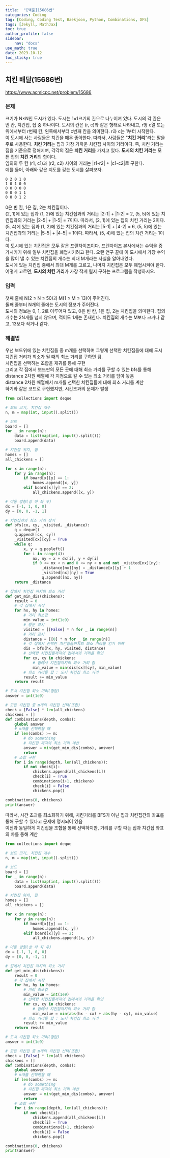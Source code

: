 ```yaml
---
title:  "[백준]15686번"
categories: Coding
tag: [Coding, Coding Test, Baekjoon, Python, Combinations, DFS]
tags: [Jekyll, MathJax]
toc: true
author_profile: false
sidebar:
    nav: "docs"
use_math: true
date: 2023-10-12
toc_sticky: true
---
```


## 치킨 배달(15686번)

<https://www.acmicpc.net/problem/15686>

### 문제
크기가 N×N인 도시가 있다. 도시는 1×1크기의 칸으로 나누어져 있다. 도시의 각 칸은 빈 칸, 치킨집, 집 중 하나이다. 도시의 칸은 (r, c)와 같은 형태로 나타내고, r행 c열 또는 위에서부터 r번째 칸, 왼쪽에서부터 c번째 칸을 의미한다. r과 c는 1부터 시작한다.   
이 도시에 사는 사람들은 치킨을 매우 좋아한다. 따라서, 사람들은 "**치킨 거리**"라는 말을 주로 사용한다. **치킨 거리**는 집과 가장 가까운 치킨집 사이의 거리이다. 즉, 치킨 거리는 집을 기준으로 정해지며, 각각의 집은 **치킨 거리**를 가지고 있다. **도시의 치킨 거리**는 모든 집의 **치킨 거리**의 합이다.   
임의의 두 칸 (r1, c1)과 (r2, c2) 사이의 거리는 |r1-r2| + |c1-c2|로 구한다.   
예를 들어, 아래와 같은 지도를 갖는 도시를 살펴보자.

```
0 2 0 1 0
1 0 1 0 0
0 0 0 0 0
0 0 0 1 1
0 0 0 1 2
```

0은 빈 칸, 1은 집, 2는 치킨집이다.   
(2, 1)에 있는 집과 (1, 2)에 있는 치킨집과의 거리는 |2-1| + |1-2| = 2, (5, 5)에 있는 치킨집과의 거리는 |2-5| + |1-5| = 7이다. 따라서, (2, 1)에 있는 집의 치킨 거리는 2이다.   
(5, 4)에 있는 집과 (1, 2)에 있는 치킨집과의 거리는 |5-1| + |4-2| = 6, (5, 5)에 있는 치킨집과의 거리는 |5-5| + |4-5| = 1이다. 따라서, (5, 4)에 있는 집의 치킨 거리는 1이다.   
이 도시에 있는 치킨집은 모두 같은 프랜차이즈이다. 프렌차이즈 본사에서는 수익을 증가시키기 위해 일부 치킨집을 폐업시키려고 한다. 오랜 연구 끝에 이 도시에서 가장 수익을 많이 낼 수 있는  치킨집의 개수는 최대 M개라는 사실을 알아내었다.   
도시에 있는 치킨집 중에서 최대 M개를 고르고, 나머지 치킨집은 모두 폐업시켜야 한다. 어떻게 고르면, **도시의 치킨 거리**가 가장 작게 될지 구하는 프로그램을 작성하시오.

### 입력
첫째 줄에 N(2 ≤ N ≤ 50)과 M(1 ≤ M ≤ 13)이 주어진다.   
둘째 줄부터 N개의 줄에는 도시의 정보가 주어진다.   
도시의 정보는 0, 1, 2로 이루어져 있고, 0은 빈 칸, 1은 집, 2는 치킨집을 의미한다. 집의 개수는 2N개를 넘지 않으며, 적어도 1개는 존재한다. 치킨집의 개수는 M보다 크거나 같고, 13보다 작거나 같다.

### 해결법

우선 보드위에 있는 치킨집들 중 m개를 선택하며 그렇게 선택한 치킨집들에 대해 도시 치킨집 거리가 최소가 될 때의 최소 거리를 구하면 됨.   
치킨집을 선택하는 조합을 재귀를 통해 구현   
그리고 각 집에서 보드판의 모든 곳에 대해 최소 거리를 구할 수 있는 bfs를 통해 distance 2차원 배열에 각 지점으로 갈 수 있는 최소 거리를 담아 놓음   
distance 2차원 배열에서 m개를 선택한 치킨집들에 대해 최소 거리를 계산   
하기와 같은 코드로 구현했지만, 시간초과의 문제가 발생


```python
from collections import deque

# 보드 크기, 치킨집 개수
n, m = map(int, input().split())

# 보드
board = []
for _ in range(n):
    data = list(map(int, input().split()))
    board.append(data)

# 치킨집 위치, 집
homes = []
all_chickens = []

for x in range(n):
    for y in range(n):
        if board[x][y] == 1:
            homes.append([x, y])
        elif board[x][y] == 2:
            all_chickens.append([x, y])

# 이동 방향(상 하 좌 우)
dx = [-1, 1, 0, 0]
dy = [0, 0, -1, 1]

# 치킨집과의 최소 거리 찾기
def bfs(cx, cy, _visited, _distance):
    q = deque()
    q.append([cx, cy])
    _visited[cx][cy] = True
    while q:
        x, y = q.popleft()
        for i in range(4):
            nx, ny = x + dx[i], y + dy[i]
            if 0 <= nx < n and 0 <= ny < n and not _visited[nx][ny]:
                _distance[nx][ny] = _distance[x][y] + 1
                _visited[nx][ny] = True
                q.append([nx, ny])
    return _distance

# 집에서 치킨집 까지의 최소 거리
def get_min_dis(chickens):
    result = 0
    # 각 집에서 시작
    for hx, hy in homes:
        # 거리 최소값
        min_value = int(1e9)
        # 방문 표시
        visited = [[False] * n for _ in range(n)]
        # 거리 표시
        distance = [[0] * n for _ in range(n)]
        # 각 집에서 선택한 치킨집들까지의 최소 거리를 얻기 위해
        dis = bfs(hx, hy, visited, distance)
        # 선택한 치킨집들까지의 집에서의 거리를 확인
        for cx, cy in chickens:
            # 집에서 치킨집까지의 최소 거리 합
            min_value = min(dis[cx][cy], min_value)
        # 최소 거리들 합 : 도시 치킨집 최소 거리
        result += min_value
    return result

# 도시 치킨집 최소 거리(정답)
answer = int(1e9)

# 모든 치킨집 중 m개의 치킨집 선택(조합)
check = [False] * len(all_chickens)
chickens = []
def combinations(depth, combs):
    global answer
    # m개를 선택했을 때
    if len(combs) >= m:
        # do something
        # 치킨집 까지의 최소 거리 계산
        answer = min(get_min_dis(combs), answer)
        return
    # 조합 구현
    for i in range(depth, len(all_chickens)):
        if not check[i]:
            chickens.append(all_chickens[i])
            check[i] = True
            combinations(i+1, chickens)
            check[i] = False
            chickens.pop()

combinations(0, chickens)
print(answer)
```

따라서, 시간 초과를 최소화하기 위해, 치킨거리를 BFS가 아닌 집과 치킨집간의 좌표를 통해 구할 수 있다고 문제에 명시되어 있음   
이전과 동일하게 치킨집을 조합을 통해 선택하지만, 거리를 구할 때는 집과 치킨집 좌표의 차를 통해 계산   

```python
from collections import deque

# 보드 크기, 치킨집 개수
n, m = map(int, input().split())

# 보드
board = []
for _ in range(n):
    data = list(map(int, input().split()))
    board.append(data)

# 치킨집 위치, 집
homes = []
all_chickens = []

for x in range(n):
    for y in range(n):
        if board[x][y] == 1:
            homes.append([x, y])
        elif board[x][y] == 2:
            all_chickens.append([x, y])

# 이동 방향(상 하 좌 우)
dx = [-1, 1, 0, 0]
dy = [0, 0, -1, 1]

# 집에서 치킨집 까지의 최소 거리
def get_min_dis(chickens):
    result = 0
    # 각 집에서 시작
    for hx, hy in homes:
        # 거리 최소값
        min_value = int(1e9)
        # 선택한 치킨집들까지의 집에서의 거리를 확인
        for cx, cy in chickens:
            # 집에서 치킨집까지의 최소 거리 합
            min_value = min(abs(hx - cx) + abs(hy - cy), min_value)
        # 최소 거리들 합 : 도시 치킨집 최소 거리
        result += min_value
    return result

# 도시 치킨집 최소 거리(정답)
answer = int(1e9)

# 모든 치킨집 중 m개의 치킨집 선택(조합)
check = [False] * len(all_chickens)
chickens = []
def combinations(depth, combs):
    global answer
    # m개를 선택했을 때
    if len(combs) >= m:
        # do something
        # 치킨집 까지의 최소 거리 계산
        answer = min(get_min_dis(combs), answer)
        return
    # 조합 구현
    for i in range(depth, len(all_chickens)):
        if not check[i]:
            chickens.append(all_chickens[i])
            check[i] = True
            combinations(i+1, chickens)
            check[i] = False
            chickens.pop()

combinations(0, chickens)
print(answer)
```

